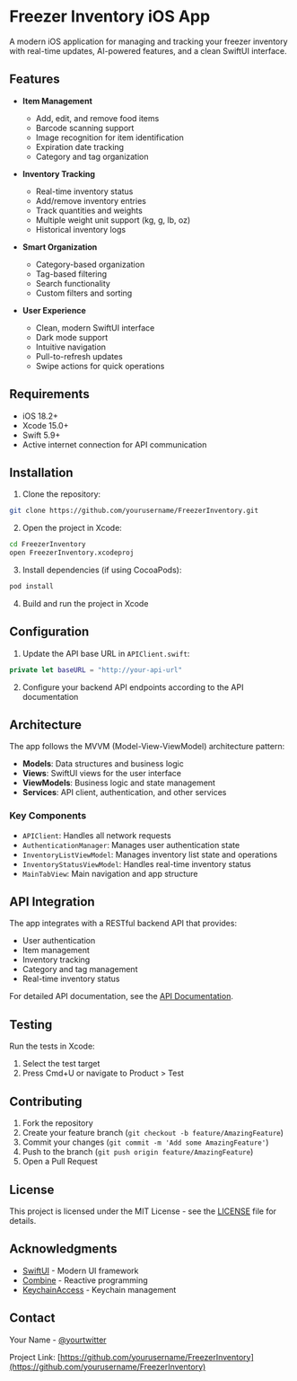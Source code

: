 # Freezer Inventory iOS App

A modern iOS application for managing and tracking your freezer inventory with real-time updates, AI-powered features, and a clean SwiftUI interface.

## Features

- **Item Management**
  - Add, edit, and remove food items
  - Barcode scanning support
  - Image recognition for item identification
  - Expiration date tracking
  - Category and tag organization

- **Inventory Tracking**
  - Real-time inventory status
  - Add/remove inventory entries
  - Track quantities and weights
  - Multiple weight unit support (kg, g, lb, oz)
  - Historical inventory logs

- **Smart Organization**
  - Category-based organization
  - Tag-based filtering
  - Search functionality
  - Custom filters and sorting

- **User Experience**
  - Clean, modern SwiftUI interface
  - Dark mode support
  - Intuitive navigation
  - Pull-to-refresh updates
  - Swipe actions for quick operations

## Requirements

- iOS 18.2+
- Xcode 15.0+
- Swift 5.9+
- Active internet connection for API communication

## Installation

1. Clone the repository:
```bash
git clone https://github.com/yourusername/FreezerInventory.git
```

2. Open the project in Xcode:
```bash
cd FreezerInventory
open FreezerInventory.xcodeproj
```

3. Install dependencies (if using CocoaPods):
```bash
pod install
```

4. Build and run the project in Xcode

## Configuration

1. Update the API base URL in `APIClient.swift`:
```swift
private let baseURL = "http://your-api-url"
```

2. Configure your backend API endpoints according to the API documentation

## Architecture

The app follows the MVVM (Model-View-ViewModel) architecture pattern:

- **Models**: Data structures and business logic
- **Views**: SwiftUI views for the user interface
- **ViewModels**: Business logic and state management
- **Services**: API client, authentication, and other services

### Key Components

- `APIClient`: Handles all network requests
- `AuthenticationManager`: Manages user authentication state
- `InventoryListViewModel`: Manages inventory list state and operations
- `InventoryStatusViewModel`: Handles real-time inventory status
- `MainTabView`: Main navigation and app structure

## API Integration

The app integrates with a RESTful backend API that provides:

- User authentication
- Item management
- Inventory tracking
- Category and tag management
- Real-time inventory status

For detailed API documentation, see the [API Documentation](API.md).

## Testing

Run the tests in Xcode:
1. Select the test target
2. Press Cmd+U or navigate to Product > Test

## Contributing

1. Fork the repository
2. Create your feature branch (`git checkout -b feature/AmazingFeature`)
3. Commit your changes (`git commit -m 'Add some AmazingFeature'`)
4. Push to the branch (`git push origin feature/AmazingFeature`)
5. Open a Pull Request

## License

This project is licensed under the MIT License - see the [LICENSE](LICENSE) file for details.

## Acknowledgments

- [SwiftUI](https://developer.apple.com/xcode/swiftui/) - Modern UI framework
- [Combine](https://developer.apple.com/documentation/combine) - Reactive programming
- [KeychainAccess](https://github.com/kishikawakatsumi/KeychainAccess) - Keychain management

## Contact

Your Name - [@yourtwitter](https://twitter.com/yourtwitter)

Project Link: [https://github.com/yourusername/FreezerInventory](https://github.com/yourusername/FreezerInventory) 